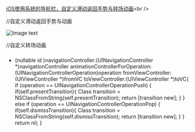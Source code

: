 [iOS使用系统的导航栏，自定义滑动返回手势与转场动画](http://www.jianshu.com/p/2eb6cd11fabd)<br />

//自定义滑动返回手势与动画

![Image text](https://github.com/wangzhaomeng/LLNavigationController/blob/master/LLNavigationController/image.PNG?raw=true)

//自定义转场动画
###
- (nullable id <UIViewControllerAnimatedTransitioning>)navigationController:(UINavigationController *)navigationController animationControllerForOperation:(UINavigationControllerOperation)operation fromViewController:(UIViewController *)fromVC toViewController:(UIViewController *)toVC{
    if (operation == UINavigationControllerOperationPush) {
        if(self.presentTransition){
            Class transition = NSClassFromString(self.presentTransition);
            return [transition new];
        }
    }
    else if (operation == UINavigationControllerOperationPop) {
        if(self.dismissTransition){
            Class transition = NSClassFromString(self.dismissTransition);
            return [transition new];
        }
    }
    return nil;
}
###

